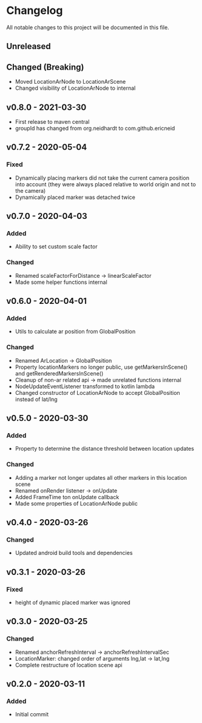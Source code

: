 <!-- markdownlint-disable MD022 MD032 MD024-->
# Changelog
All notable changes to this project will be documented in this file.

## Unreleased
## Changed (Breaking)
* Moved LocationArNode to LocationArScene
* Changed visibility of LocationArNode to internal

## v0.8.0 - 2021-03-30
* First release to maven central
* groupId has changed from org.neidhardt to com.github.ericneid

## v0.7.2 - 2020-05-04
### Fixed
* Dynamically placing markers did not take the current camera position into account
(they were always placed relative to world origin and not to the camera)
* Dynamically placed marker was detached twice

## v0.7.0 - 2020-04-03
### Added
* Ability to set custom scale factor
### Changed
* Renamed scaleFactorForDistance -> linearScaleFactor
* Made some helper functions internal

## v0.6.0 - 2020-04-01
### Added
* Utils to calculate ar position from GlobalPosition
### Changed
* Renamed ArLocation -> GlobalPosition
* Property locationMarkers no longer public, use getMarkersInScene() and getRenderedMarkersInScene()
* Cleanup of non-ar related api -> made unrelated functions internal
* NodeUpdateEventListener transformed to kotlin lambda
* Changed constructor of LocationArNode to accept GlobalPosition instead of lat/lng

## v0.5.0 - 2020-03-30
### Added
* Property to determine the distance threshold between location updates
### Changed
* Adding a marker not longer updates all other markers in this location scene
* Renamed onRender listener -> onUpdate
* Added FrameTime ton onUpdate callback
* Made some properties of LocationArNode public

## v0.4.0 - 2020-03-26
### Changed
* Updated android build tools and dependencies

## v0.3.1 - 2020-03-26
### Fixed
* height of dynamic placed marker was ignored

## v0.3.0 - 2020-03-25
### Changed
* Renamed anchorRefreshInterval -> anchorRefreshIntervalSec
* LocationMarker: changed order of arguments lng,lat -> lat,lng
* Complete restructure of location scene api 

## v0.2.0 - 2020-03-11
### Added
* Initial commit
